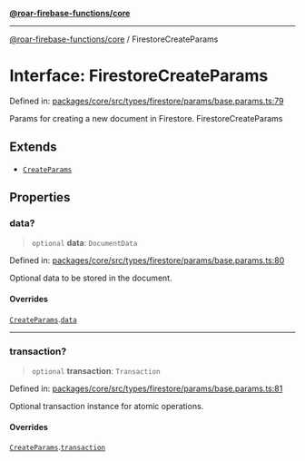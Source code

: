 [**@roar-firebase-functions/core**](../README.md)

***

[@roar-firebase-functions/core](../README.md) / FirestoreCreateParams

# Interface: FirestoreCreateParams

Defined in: [packages/core/src/types/firestore/params/base.params.ts:79](https://github.com/yeatmanlab/roar-firebase-functions/blob/24ea7b8e0f05ba2fca7d62901c43f15726f15a89/packages/core/src/types/firestore/params/base.params.ts#L79)

Params for creating a new document in Firestore.
 FirestoreCreateParams

## Extends

- [`CreateParams`](CreateParams.md)

## Properties

### data?

> `optional` **data**: `DocumentData`

Defined in: [packages/core/src/types/firestore/params/base.params.ts:80](https://github.com/yeatmanlab/roar-firebase-functions/blob/24ea7b8e0f05ba2fca7d62901c43f15726f15a89/packages/core/src/types/firestore/params/base.params.ts#L80)

Optional data to be stored in the document.

#### Overrides

[`CreateParams`](CreateParams.md).[`data`](CreateParams.md#data)

***

### transaction?

> `optional` **transaction**: `Transaction`

Defined in: [packages/core/src/types/firestore/params/base.params.ts:81](https://github.com/yeatmanlab/roar-firebase-functions/blob/24ea7b8e0f05ba2fca7d62901c43f15726f15a89/packages/core/src/types/firestore/params/base.params.ts#L81)

Optional transaction instance for atomic operations.

#### Overrides

[`CreateParams`](CreateParams.md).[`transaction`](CreateParams.md#transaction)

